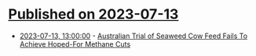 # [Published on 2023-07-13](index.md)

* [2023-07-13, 13:00:00](https://science.slashdot.org/story/23/07/12/2349220/australian-trial-of-seaweed-cow-feed-fails-to-achieve-hoped-for-methane-cuts?utm_source=rss1.0mainlinkanon&utm_medium=feed) - [Australian Trial of Seaweed Cow Feed Fails To Achieve Hoped-For Methane Cuts](https://science.slashdot.org/story/23/07/12/2349220/australian-trial-of-seaweed-cow-feed-fails-to-achieve-hoped-for-methane-cuts?utm_source=rss1.0mainlinkanon&utm_medium=feed)
